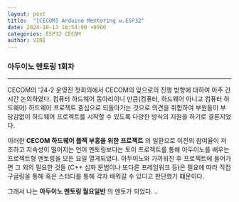 ```yaml
---
layout: post
title:  "[CECOM] Arduino Mentoring w.ESP32"
date: 2024-10-13 16:54:00 +0900
categories: ESP32 CECOM
author: VINI
--- 
```


### 아두이노 멘토링 1회차
---
CECOM의 '24-2 운영진 첫회의에서 CECOM의 앞으로의 진행 방향에 대하여 아주 긴 시간 논의하였다.
컴퓨터 하드웨어 동아리이니 만큼(컴퓨터, 하드웨어 아니고 컴퓨터 하드웨어) 하드웨어 프로젝트 중심으로 되돌아가는 것으로 의견을 취합하여
부원들이 부담감없이 하드웨어 프로젝트를 시작할 수 있도록 다양한 방식의 지원을 하기로 결론지었다.

이러한 __CECOM 하드웨어 플젝 부흥을 위한 프로젝트__ 의 일환으로 이전의 참여율이 저조하고 지속성이 떨어지는 언어 멘토링보다는
토이 프로젝트를 통해 아두이노를 배우는 프로젝트형 멘토링을 모든 요일 열게되었다. 
아두이노와 가까워진 후 프로젝트에 들어가면 그 외의 필요한 것들 (C++ 심화 문법이나 또다른 프레임워크 등)은
필요에 따라 직접 구글링을 통해 혹은 스터디를 통해 각자 배워갈 수 있다고 판단했기 떄문이다.

그래서 나는 **아두이노 멘토링 월요일반** 의 멘토가 되었다. ..


